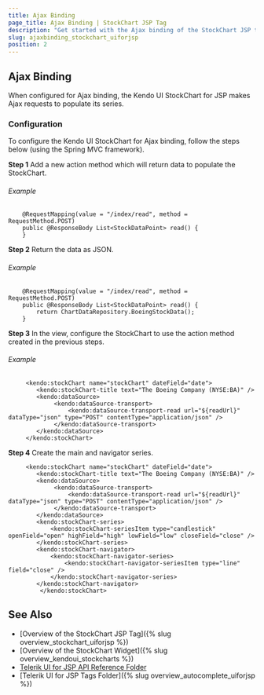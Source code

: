 ```yaml
---
title: Ajax Binding
page_title: Ajax Binding | StockChart JSP Tag
description: "Get started with the Ajax binding of the StockChart JSP tag in Kendo UI."
slug: ajaxbinding_stockchart_uiforjsp
position: 2
---
```


## Ajax Binding

When configured for Ajax binding, the Kendo UI StockChart for JSP makes Ajax requests to populate its series.

### Configuration

To configure the Kendo UI StockChart for Ajax binding, follow the steps below (using the Spring MVC framework).

**Step 1** Add a new action method which will return data to populate the StockChart.

###### Example

	    @RequestMapping(value = "/index/read", method = RequestMethod.POST)
	    public @ResponseBody List<StockDataPoint> read() {
	    }

**Step 2** Return the data as JSON.

###### Example

	    @RequestMapping(value = "/index/read", method = RequestMethod.POST)
	    public @ResponseBody List<StockDataPoint> read() {
	        return ChartDataRepository.BoeingStockData();
	    }

**Step 3** In the view, configure the StockChart to use the action method created in the previous steps.

###### Example

         <kendo:stockChart name="stockChart" dateField="date">
         	<kendo:stockChart-title text="The Boeing Company (NYSE:BA)" />
			<kendo:dataSource>
        	 	 <kendo:dataSource-transport>
             		 <kendo:dataSource-transport-read url="${readUrl}" dataType="json" type="POST" contentType="application/json" />
                 </kendo:dataSource-transport>
            </kendo:dataSource>
         </kendo:stockChart>

**Step 4** Create the main and navigator series.

         <kendo:stockChart name="stockChart" dateField="date">
         	<kendo:stockChart-title text="The Boeing Company (NYSE:BA)" />
			<kendo:dataSource>
        	 	 <kendo:dataSource-transport>
             		 <kendo:dataSource-transport-read url="${readUrl}" dataType="json" type="POST" contentType="application/json" />
                 </kendo:dataSource-transport>
            </kendo:dataSource>
		    <kendo:stockChart-series>
		    	<kendo:stockChart-seriesItem type="candlestick" openField="open" highField="high" lowField="low" closeField="close" />
		    </kendo:stockChart-series>
		    <kendo:stockChart-navigator>
		    	<kendo:stockChart-navigator-series>
		    		<kendo:stockChart-navigator-seriesItem type="line" field="close" />
		    	</kendo:stockChart-navigator-series>
		    </kendo:stockChart-navigator>
	         </kendo:stockChart>

## See Also

* [Overview of the StockChart JSP Tag]({% slug overview_stockchart_uiforjsp %})
* [Overview of the StockChart Widget]({% slug overview_kendoui_stockcharts %})
* [Telerik UI for JSP API Reference Folder](/api/jsp/autocomplete/animation)
* [Telerik UI for JSP Tags Folder]({% slug overview_autocomplete_uiforjsp %})
